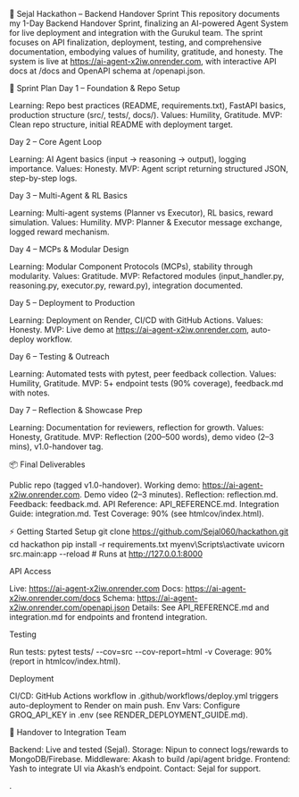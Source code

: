 🚀 Sejal Hackathon – Backend Handover Sprint
This repository documents my 1-Day Backend Handover Sprint, finalizing an AI-powered Agent System for live deployment and integration with the Gurukul team. The sprint focuses on API finalization, deployment, testing, and comprehensive documentation, embodying values of humility, gratitude, and honesty.
The system is live at https://ai-agent-x2iw.onrender.com, with interactive API docs at /docs and OpenAPI schema at /openapi.json.

📅 Sprint Plan
Day 1 – Foundation & Repo Setup

Learning: Repo best practices (README, requirements.txt), FastAPI basics, production structure (src/, tests/, docs/).
Values: Humility, Gratitude.
MVP: Clean repo structure, initial README with deployment target.

Day 2 – Core Agent Loop

Learning: AI Agent basics (input → reasoning → output), logging importance.
Values: Honesty.
MVP: Agent script returning structured JSON, step-by-step logs.

Day 3 – Multi-Agent & RL Basics

Learning: Multi-agent systems (Planner vs Executor), RL basics, reward simulation.
Values: Humility.
MVP: Planner & Executor message exchange, logged reward mechanism.

Day 4 – MCPs & Modular Design

Learning: Modular Component Protocols (MCPs), stability through modularity.
Values: Gratitude.
MVP: Refactored modules (input_handler.py, reasoning.py, executor.py, reward.py), integration documented.

Day 5 – Deployment to Production

Learning: Deployment on Render, CI/CD with GitHub Actions.
Values: Honesty.
MVP: Live demo at https://ai-agent-x2iw.onrender.com, auto-deploy workflow.

Day 6 – Testing & Outreach

Learning: Automated tests with pytest, peer feedback collection.
Values: Humility, Gratitude.
MVP: 5+ endpoint tests (90% coverage), feedback.md with notes.

Day 7 – Reflection & Showcase Prep

Learning: Documentation for reviewers, reflection for growth.
Values: Honesty, Gratitude.
MVP: Reflection (200–500 words), demo video (2–3 mins), v1.0-handover tag.


📦 Final Deliverables

Public repo (tagged v1.0-handover).
Working demo: https://ai-agent-x2iw.onrender.com.
Demo video (2–3 minutes).
Reflection: reflection.md.
Feedback: feedback.md.
API Reference: API_REFERENCE.md.
Integration Guide: integration.md.
Test Coverage: 90% (see htmlcov/index.html).


⚡ Getting Started
Setup
git clone https://github.com/Sejal060/hackathon.git
cd hackathon
pip install -r requirements.txt
myenv\Scripts\activate
uvicorn src.main:app --reload  # Runs at http://127.0.0.1:8000

API Access

Live: https://ai-agent-x2iw.onrender.com
Docs: https://ai-agent-x2iw.onrender.com/docs
Schema: https://ai-agent-x2iw.onrender.com/openapi.json
Details: See API_REFERENCE.md and integration.md for endpoints and frontend integration.

Testing

Run tests: pytest tests/ --cov=src --cov-report=html -v
Coverage: 90% (report in htmlcov/index.html).

Deployment

CI/CD: GitHub Actions workflow in .github/workflows/deploy.yml triggers auto-deployment to Render on main push.
Env Vars: Configure GROQ_API_KEY in .env (see RENDER_DEPLOYMENT_GUIDE.md).


🤝 Handover to Integration Team

Backend: Live and tested (Sejal).
Storage: Nipun to connect logs/rewards to MongoDB/Firebase.
Middleware: Akash to build /api/agent bridge.
Frontend: Yash to integrate UI via Akash’s endpoint.
Contact: Sejal for support.


.
